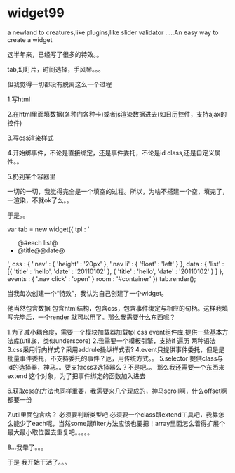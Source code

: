 widget99
========

a newland to creatures,like plugins,like slider validator .....An easy way to create a widget 

这半年来，已经写了很多的特效。。

tab,幻灯片，时间选择，手风琴。。。

但我觉得一切都没有脱离这么一个过程

1.写html

2.在html里面填数据(各种门各种卡)或者js渲染数据进去(如日历控件，支持ajax的控件)

3.写css渲染样式

4.开始绑事件，不论是直接绑定，还是事件委托，不论是id class,还是自定义属性。。

5.扔到某个容器里

一切的一切，我觉得完全是一个填空的过程。所以，为啥不搭建一个空，填完了，一渲染，不就ok了么。。

于是。。


  var tab = new widget({
			tpl : '<ul class="nav">@#each list@<li><a>@title@</a><span>@date@</spam></li></ul>',
			css : {
				'.nav' : {
					'height' : '20px'
				},
				'.nav li' : {
					'float' : 'left'
				}
			},
			data : {
				'list' : [{
						'title' : 'hello',
						'date' : '20110102'
					}, {
						'title' : 'hello',
						'date' : '20110102'
					}
				]
			},
			events : {
				'.nav click' : 'open'
			}
			room : '#container'
		})
		tab.render();

  
当我每次创建一个“特效”，我认为自己创建了一个widget。

他当然包含数据 包含html结构，包含css，包含事件绑定与相应的句柄。这样我填写完毕后，一个render 就可以用了。那么我需要什么东西呢？

1.为了减小耦合度，需要一个模块加载器加载tpl css event组件库,提供一些基本方法库(util.js，类似underscore)
2.我需要一个模板引擎，支持if 遍历 两种语法
3.css采用行内样式？采用addrule操纵样式表?
4.event只提供事件委托，但是是批量事件委托，不支持委托的事件？厄，用传统方式。。
5.selector 提供class与id的选择器，神马。。要支持css3选择器么？不是吧。。
那么我还需要一个东西来extend 这个对象，为了把事件绑定的函数加入进去

6.获取css的方法也同样重要，我需要来几个现成的，神马scroll啊，什么offset啊都要一份

7.util里面包含啥？ 必须要判断类型吧   必须要一个class跟extend工具吧，我靠怎么能少了each呢，当然some跟filter方法应该也要把！array里面怎么着得扩展个最大最小取位置去重复吧。。。。。

8...我晕了。。。

于是  我开始干活了。。。

